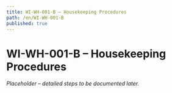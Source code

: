 ```yaml
---
title: WI-WH-001-B – Housekeeping Procedures
path: /en/WI-WH-001-B
published: true
---
```


# WI-WH-001-B – Housekeeping Procedures
*Placeholder – detailed steps to be documented later.*

